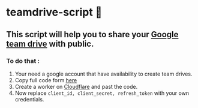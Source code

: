 # teamdrive-script 🤝

## This script will help you to share your [Google team drive](https://drive.google.com/drive/shared-drives) with public.

### To do that :
1. Your need a google account that have availability to create team drives.
2. Copy full code form [here](https://raw.githubusercontent.com/diablaken/teamdrive-script/main/index..js)
3. Create a worker on [Cloudflare](https://dash.cloudflare.com/) and past the code.
4. Now replace `client_id, client_secret, refresh_token` with your own credentials.
